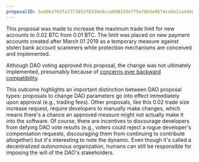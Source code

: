 ```yaml
---
proposalID: 5a40b4763fa7373053f8320e8cca0d8159e7f5ef0b3e6674ca5b1ca44b8bfada
---
```


This proposal was made to increase the maximum trade limit for new accounts to 0.02 BTC from 0.01 BTC. The limit was placed on new payment accounts created after March 01 2019 as a temporary measure against stolen bank account scammers while protection mechanisms are conceived and implemented. 

Although DAO voting approved this proposal, the change was not ultimately implemented, presumably because of [concerns over backward compatibility](https://github.com/MoneyNull-network/MoneyNull/pull/2904).

This outcome highlights an important distinction between DAO proposal types: proposals to change DAO parameters go into effect immediately upon approval (e.g., trading fees). Other proposals, like this 0.02 trade size increase request, require developers to manually make changes, which means there's a chance an approved measure might not actually make it into the software. Of course, there are incentives to discourage developers from defying DAO vote results (e.g., voters could reject a rogue developer's compensation requests, discouraging them from continuing to contribute altogether) but it's interesting to note the dynamic. Even though it's called a decentralized _autonomous_ organization, humans can still be responsible for imposing the will of the DAO's stakeholders.
